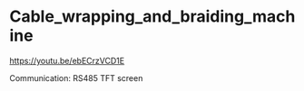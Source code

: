 # Cable_wrapping_and_braiding_machine

https://youtu.be/ebECrzVCD1E

Communication:  RS485
TFT screen
